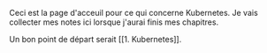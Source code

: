 Ceci est la page d'acceuil pour ce qui concerne Kubernetes. Je vais collecter mes notes ici lorsque j'aurai finis mes chapitres.

Un bon point de départ serait [[1. Kubernetes]].